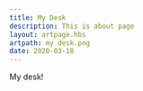 ```yaml
---
title: My Desk
description: This is about page
layout: artpage.hbs
artpath: my desk.png
date: 2020-03-18
---
```


My desk!